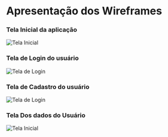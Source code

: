 # Apresentação dos Wireframes

### Tela Inicial da aplicação

![Tela Inicial](https://github.com/bischoflima/projeto-final-web2/blob/master/wireframe/home-view.svg)

### Tela de Login do usuário

![Tela de Login](https://github.com/bischoflima/projeto-final-web2/blob/master/wireframe/login-view.svg)

### Tela de Cadastro do usuário

![Tela de Login](https://github.com/bischoflima/projeto-final-web2/blob/master/wireframe/register-view.svg)

### Tela Dos dados do Usuário

![Tela Inicial](https://github.com/bischoflima/projeto-final-web2/blob/master/wireframe/user-view.svg)


